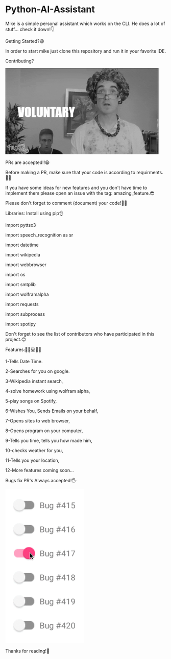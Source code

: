 # Python-AI-Assistant
Mike is a simple personal assistant which works on the CLI. He does a lot of stuff... check it down!👇

Getting Started?😃

In order to start mike just clone this repository and run it in your favorite IDE.

Contributing?


![Python-AI-Assistant](assets/giphycn.gif)


PRs are accepted!!😀

Before making a PR, make sure that your code is according to requirments.👨‍🔧

If you have some ideas for new features and you don't have time to implement them please open an issue with the tag: amazing_feature.😎

Please don't forget to comment (document) your code!👨‍💻


Libraries: Install using pip👌

import pyttsx3

import speech_recognition as sr

import datetime

import wikipedia

import webbrowser

import os

import smtplib

import wolframalpha

import requests

import subprocess

import spotipy

Don't forget to see the list of contributors who have participated in this project.😍


Features:🐱‍💻💻✨🔥


1-Tells Date Time. 

2-Searches for you on google. 

3-Wikipedia instant search, 

4-solve homework using wolfram alpha, 

5-play songs on Spotify, 

6-Wishes You, Sends Emails on your behalf, 

7-Opens sites to web browser, 

8-Opens program on your computer, 

9-Tells you time, tells you how made him, 

10-checks weather for you, 

11-Tells you your location, 

12-More features coming soon... 

Bugs fix PR's Always accepted!🖐



![Python-AI-Assistant](assets/giphybug.gif)


Thanks for reading!🤝
